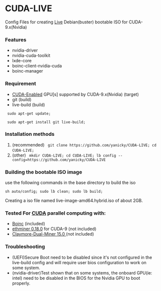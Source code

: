 # CUDA-LIVE
Config Files for creating [Live](https://live-team.pages.debian.net/live-manual/html/live-manual/about-project.en.html#76) Debian(buster) bootable ISO for CUDA-9.x(Nvidia)

### Features
* nvidia-driver
* nvidia-cuda-toolkit
* lxde-core
* boinc-client-nvidia-cuda
* boinc-manager

### Requirement
* [CUDA-Enabled](https://developer.nvidia.com/cuda-gpus#compute) GPU[s] supported by CUDA-9.x(Nvidia) (target)
* git (build)
* live-build (build)

``` sudo apt-get update;```

``` sudo apt-get install git live-build;```

### Installation methods

1. (recommended) ``` git clone https://github.com/yanicky/CUDA-LIVE; cd CUDA-LIVE;```
``` ```
2. (other) ``` mkdir CUDA-LIVE; cd CUDA-LIVE; lb config --config=https://github.com/yanicky/CUDA-LIVE```

### Building the bootable ISO image
use the following commands in the base directory to build the iso

```sh auto/config; sudo lb clean; sudo lb build;```

Creating a iso file named live-image-amd64.hybrid.iso of about 2GB.

### Tested For [CUDA](https://developer.nvidia.com/cuda-zone) parallel computing with:
* [Boinc](https://boinc.berkeley.edu/) (included)
* [ethminer 0.18.0](https://github.com/ethereum-mining/ethminer/releases/tag/v0.18.0) for CUDA-9 (not included)
* [Claymore-Dual-Miner 15.0
](https://github.com/Claymore-Dual/Claymore-Dual-Miner/releases/tag/15.0) (not included)

### Troubleshooting
* (UEFI)Secure Boot need to be disabled since it's not configured in the live-build config and will require user bios configuration to work on some system.
* (nvidia-driver)Test shown that on some systems, the onboard GPU(ie: intel) need to be disabled in the BIOS for the Nvidia GPU to boot properly.
